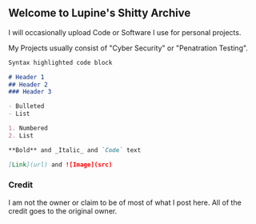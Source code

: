 ## Welcome to Lupine's Shitty Archive

I will occasionally upload Code or Software I use for personal projects.

My Projects usually consist of "Cyber Security" or "Penatration Testing".
 


```markdown
Syntax highlighted code block

# Header 1
## Header 2
### Header 3

- Bulleted
- List

1. Numbered
2. List

**Bold** and _Italic_ and `Code` text

[Link](url) and ![Image](src)
```




### Credit

I am not the owner or claim to be of most of what I post here. All of the credit goes to the original owner.
